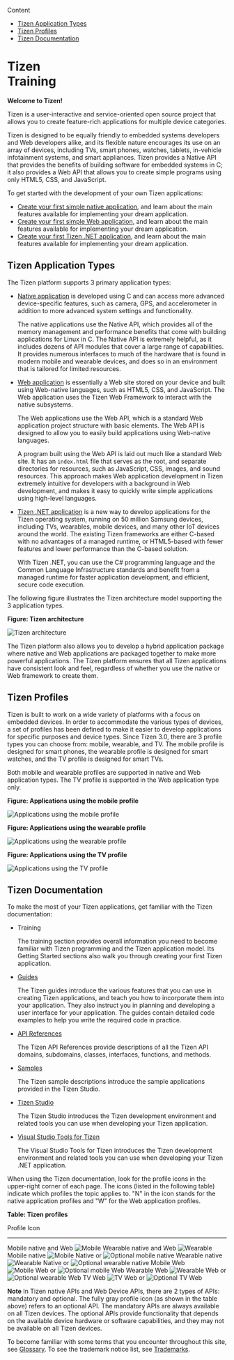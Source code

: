 
Content

-   [Tizen Application Types](#type)
-   [Tizen Profiles](#profiles)
-   [Tizen Documentation](#doc)


Tizen\
Training <a name="tizen-training"></a>
========

**Welcome to Tizen!**

Tizen is a user-interactive and service-oriented open source project
that allows you to create feature-rich applications for multiple device
categories.

Tizen is designed to be equally friendly to embedded systems developers
and Web developers alike, and its flexible nature encourages its use on
an array of devices, including TVs, smart phones, watches, tablets,
in-vehicle infotainment systems, and smart appliances. Tizen provides a
Native API that provides the benefits of building software for embedded
systems in C; it also provides a Web API that allows you to create
simple programs using only HTML5, CSS, and JavaScript.

To get started with the development of your own Tizen applications:

-   [Create your first simple native
    application](native/getting-started-n.md), and learn about the main
    features available for implementing your dream application.
-   [Create your first simple Web
    application](web/getting-started-w.md), and learn about the main
    features available for implementing your dream application.
-   [Create your first Tizen .NET application](dotnet/first-app.md),
    and learn about the main features available for implementing your
    dream application.

Tizen Application Types <a name="type"></a>
-----------------------

The Tizen platform supports 3 primary application types:

-   [Native application](native/cover-page-n.md) is developed using C
    and can access more advanced device-specific features, such as
    camera, GPS, and accelerometer in addition to more advanced system
    settings and functionality.

    The native applications use the Native API, which provides all of
    the memory management and performance benefits that come with
    building applications for Linux in C. The Native API is extremely
    helpful, as it includes dozens of API modules that cover a large
    range of capabilities. It provides numerous interfaces to much of
    the hardware that is found in modern mobile and wearable devices,
    and does so in an environment that is tailored for
    limited resources.

-   [Web application](web/cover-page-w.md) is essentially a Web site
    stored on your device and built using Web-native languages, such as
    HTML5, CSS, and JavaScript. The Web application uses the Tizen Web
    Framework to interact with the native subsystems.

    The Web applications use the Web API, which is a standard Web
    application project structure with basic elements. The Web API is
    designed to allow you to easily build applications using
    Web-native languages.

    A program built using the Web API is laid out much like a standard
    Web site. It has an `index.html` file that serves as the root, and
    separate directories for resources, such as JavaScript, CSS, images,
    and sound resources. This approach makes Web application development
    in Tizen extremely intuitive for developers with a background in Web
    development, and makes it easy to quickly write simple applications
    using high-level languages.

-   [Tizen .NET application](dotnet/overview.md) is a new way to
    develop applications for the Tizen operating system, running on 50
    million Samsung devices, including TVs, wearables, mobile devices,
    and many other IoT devices around the world. The existing Tizen
    frameworks are either C-based with no advantages of a managed
    runtime, or HTML5-based with fewer features and lower performance
    than the C-based solution.

    With Tizen .NET, you can use the C\# programming language and the
    Common Language Infrastructure standards and benefit from a managed
    runtime for faster application development, and efficient, secure
    code execution.

The following figure illustrates the Tizen architecture model supporting
the 3 application types.

**Figure: Tizen architecture**

![Tizen architecture](./media/what-is-tizen-architecture.png)

The Tizen platform also allows you to develop a hybrid application
package where native and Web applications are packaged together to make
more powerful applications. The Tizen platform ensures that all Tizen
applications have consistent look and feel, regardless of whether you
use the native or Web framework to create them.

Tizen Profiles <a name="profiles"></a>
--------------

Tizen is built to work on a wide variety of platforms with a focus on
embedded devices. In order to accommodate the various types of devices,
a set of profiles has been defined to make it easier to develop
applications for specific purposes and device types. Since Tizen 3.0,
there are 3 profile types you can choose from: mobile, wearable, and TV.
The mobile profile is designed for smart phones, the wearable profile is
designed for smart watches, and the TV profile is designed for smart
TVs.

Both mobile and wearable profiles are supported in native and Web
application types. The TV profile is supported in the Web application
type only.

**Figure: Applications using the mobile profile**

![Applications using the mobile profile](./media/profile-mobile.png)

**Figure: Applications using the wearable profile**

![Applications using the wearable profile](./media/profile-wearable.png)

**Figure: Applications using the TV profile**

![Applications using the TV profile](./media/profile-tv.png)

Tizen Documentation <a name="doc"></a>
-------------------

To make the most of your Tizen applications, get familiar with the Tizen
documentation:

-   Training

    The training section provides overall information you need to become
    familiar with Tizen programming and the Tizen application model. Its
    Getting Started sections also walk you through creating your first
    Tizen application.

-   [Guides](../guides/cover-page.md)

    The Tizen guides introduce the various features that you can use in
    creating Tizen applications, and teach you how to incorporate them
    into your application. They also instruct you in planning and
    developing a user interface for your application. The guides contain
    detailed code examples to help you write the required code
    in practice.

-   [API
    References](../../org.tizen.web.apireference/html/cover_page.htm)

    The Tizen API References provide descriptions of all the Tizen API
    domains, subdomains, classes, interfaces, functions, and methods.

-   [Samples](https://developer.tizen.org/development/sample)

    The Tizen sample descriptions introduce the sample applications
    provided in the Tizen Studio.

-   [Tizen Studio](../tizen-studio/cover-page.md)

    The Tizen Studio introduces the Tizen development environment and
    related tools you can use when developing your Tizen application.

-   [Visual Studio Tools for Tizen](../vstools/download.md)

    The Visual Studio Tools for Tizen introduces the Tizen development
    environment and related tools you can use when developing your Tizen
    .NET application.

When using the Tizen documentation, look for the profile icons in the
upper-right corner of each page. The icons (listed in the following
table) indicate which profiles the topic applies to. "N" in the icon
stands for the native application profiles and "W" for the Web
application profiles.

**Table: Tizen profiles**

  Profile                   Icon
  ------------------------- --------------------------------------------------------------------------------------------------------------
  Mobile native and Web     ![Mobile](./media/mobile-s-wn.png)
  Wearable native and Web   ![Wearable](./media/wearable-s-wn.png)
  Mobile native             ![Mobile Native](./media/mobile-s-n.png) or ![Optional mobile native](./media/mobile-s-n-optional.png)
  Wearable native           ![Wearable Native](./media/wearable-s-n.png) or ![Optional wearable native](./media/wearable-s-n-optional.png)
  Mobile Web                ![Mobile Web](./media/mobile_s_w.png) or ![Optional mobile Web](./media/mobile_s_w_optional.png)
  Wearable Web              ![Wearable Web](./media/wearable_s_w.png) or ![Optional wearable Web](./media/wearable_s_w_optional.png)
  TV Web                    ![TV Web](./media/tv_s_w.png) or ![Optional TV Web](./media/tv_s_w_optional.png)

<div class="note">

**Note** In Tizen native APIs and Web Device APIs, there are 2 types of
APIs: mandatory and optional. The fully gray profile icon (as shown in
the table above) refers to an optional API.
The mandatory APIs are always available on all Tizen devices. The
optional APIs provide functionality that depends on the available device
hardware or software capabilities, and they may not be available on all
Tizen devices.

</div>

To become familiar with some terms that you encounter throughout this
site, see
[Glossary](https://developer.tizen.org/development/getting-started/glossary).
To see the trademark notice list, see
[Trademarks](https://developer.tizen.org/development/training/trademarks).


